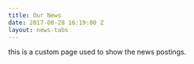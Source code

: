 ```yaml
---
title: Our News
date: 2017-08-28 16:19:00 Z
layout: news-tabs
---
```


this is a custom page used to show the news postings.